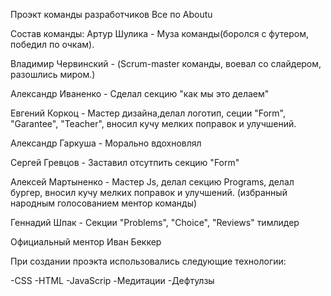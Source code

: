 Проэкт команды разработчиков Все по Aboutu


Состав команды:
Артур Шулика - Муза команды(боролся с футером, победил по очкам).

Владимир Червинский  - (Scrum-master команды, воевал со слайдером, разошлись миром.)

Александр Иваненко - Сделал секцию "как мы это делаем"

Евгений  Коркоц - Мастер дизайна,делал логотип, сеции "Form", "Garantee", "Teacher", вносил кучу мелких поправок и улучшений.

Александр Гаркуша - Морально вдохновлял

Сергей Гревцов - Заставил отсутпить секцию "Form"

Алексей Мартыненко - Мастер Js, делал секцию Programs, делал бургер, вносил кучу мелких поправок и улучшений. (избранный народным голосованием ментор команды)

Геннадий Шпак - Секции "Problems", "Choice", "Reviews" тимлидер


Официальный ментор Иван Беккер 

При создании проэкта использовались следующие технологии:

-CSS
-HTML
-JavaScrip
-Медитации
-Дефтулзы